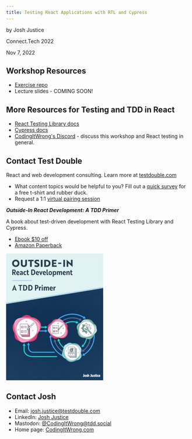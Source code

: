 ```yaml
---
title: Testing React Applications with RTL and Cypress
---
```


by Josh Justice

Connect.Tech 2022

Nov 7, 2022

## Workshop Resources

- [Exercise repo](https://github.com/CodingItWrong/react-testing-exercises)
- Lecture slides - COMING SOON!

## More Resources for Testing and TDD in React

- [React Testing Library docs](https://testing-library.com/docs/react-testing-library/intro)
- [Cypress docs](https://docs.cypress.io/)
- [CodingItWrong's Discord](https://discord.gg/PKDynbmCFh) - discuss this workshop and React testing in general.

## Contact Test Double

React and web development consulting. Learn more at [testdouble.com](https://testdouble.com/)

- What content topics would be helpful to you? Fill out a [quick survey](https://link.testdouble.com/ct-survey) for a free t-shirt and rubber duck.
- Request a 1:1 [virtual pairing session](https://link.testdouble.com/ct-pairing)

<div class="media my-4">
  <div class="media-body">
    <em><strong>Outside-In React Development: A TDD Primer</strong></em>
    <p>A book about test-driven development with React Testing Library and Cypress.</p>
    <ul>
      <li><a href="https://link.outsidein.dev/ct22">Ebook $10 off</a></li>
      <li><a href="https://link.outsidein.dev/amazon">Amazon Paperback</a></li>
    </ul>
  </div>
  <img class="ml-3" src="/img/books/outside-in-react.jpg" alt="Outside-In React Development: A TDD Primer" />
</div>

## Contact Josh

- Email: josh.justice@testdouble.com
- LinkedIn: [Josh Justice](https://www.linkedin.com/in/jjustice/)
- Mastodon: [@CodingItWrong@tdd.social](https://tdd.social/@CodingItWrong)
- Home page: [CodingItWrong.com](https://codingitwrong.com)
